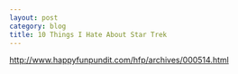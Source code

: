 ```yaml
---
layout: post
category: blog
title: 10 Things I Hate About Star Trek
---
```


http://www.happyfunpundit.com/hfp/archives/000514.html
